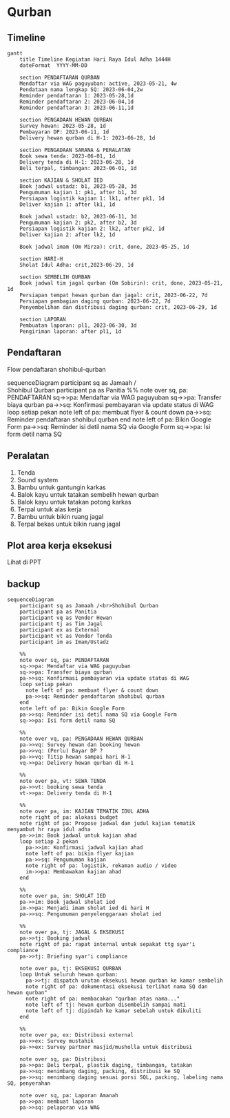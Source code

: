 # Qurban

## Timeline

```mermaid
gantt
    title Timeline Kegiatan Hari Raya Idul Adha 1444H
    dateFormat  YYYY-MM-DD

    section PENDAFTARAN QURBAN
    Mendaftar via WAG paguyuban: active, 2023-05-21, 4w
    Pendataan nama lengkap SQ: 2023-06-04,2w
    Reminder pendaftaran 1: 2023-05-28,1d 
    Reminder pendaftaran 2: 2023-06-04,1d
    Reminder pendaftaran 3: 2023-06-11,1d

    section PENGADAAN HEWAN QURBAN
    Survey hewan: 2023-05-28, 1d
    Pembayaran DP: 2023-06-11, 1d
    Delivery hewan qurban di H-1: 2023-06-28, 1d

    section PENGADAAN SARANA & PERALATAN
    Book sewa tenda: 2023-06-01, 1d
    Delivery tenda di H-1: 2023-06-28, 1d
    Beli terpal, timbangan: 2023-06-01, 1d

    section KAJIAN & SHOLAT IED
    Book jadwal ustadz: b1, 2023-05-28, 3d
    Pengumuman kajian 1: pk1, after b1, 3d
    Persiapan logistik kajian 1: lk1, after pk1, 1d
    Deliver kajian 1: after lk1, 1d

    Book jadwal ustadz: b2, 2023-06-11, 3d
    Pengumuman kajian 2: pk2, after b2, 3d
    Persiapan logistik kajian 2: lk2, after pk2, 1d
    Deliver kajian 2: after lk2, 1d

    Book jadwal imam (Om Mirza): crit, done, 2023-05-25, 1d

    section HARI-H
    Sholat Idul Adha: crit,2023-06-29, 1d

    section SEMBELIH QURBAN
    Book jadwal tim jagal qurban (Om Sobirin): crit, done, 2023-05-21, 1d
    Persiapan tempat hewan qurban dan jagal: crit, 2023-06-22, 7d
    Persiapan pembagian daging qurban: 2023-06-22, 7d
    Penyembelihan dan distribusi daging qurban: crit, 2023-06-29, 1d
    
    section LAPORAN
    Pembuatan laporan: pl1, 2023-06-30, 3d
    Pengiriman laporan: after pl1, 1d
```
## Pendaftaran
Flow pendaftaran shohibul-qurban

sequenceDiagram
    participant sq as Jamaah /<br>Shohibul Qurban
    participant pa as Panitia
    %%
    note over sq, pa: PENDAFTARAN
    sq->>pa: Mendaftar via WAG paguyuban
    sq->>pa: Transfer biaya qurban
    pa->>sq: Konfirmasi pembayaran via update status di WAG
    loop setiap pekan
      note left of pa: membuat flyer & count down
      pa->>sq: Reminder pendaftaran shohibul qurban
    end
    note left of pa: Bikin Google Form
    pa->>sq: Reminder isi detil nama SQ via Google Form
    sq->>pa: Isi form detil nama SQ


## Peralatan
1. Tenda
2. Sound system
3. Bambu untuk gantungin karkas
4. Balok kayu untuk tatakan sembelih hewan qurban
5. Balok kayu untuk tatakan potong karkas
6. Terpal untuk alas kerja
7. Bambu untuk bikin ruang jagal
8. Terpal bekas untuk bikin ruang jagal

## Plot area kerja eksekusi

Lihat di PPT

## backup
```mermaid
sequenceDiagram
    participant sq as Jamaah /<br>Shohibul Qurban
    participant pa as Panitia
    participant vq as Vendor Hewan
    participant tj as Tim Jagal
    participant ex as External
    participant vt as Vendor Tenda
    participant im as Imam/Ustadz
    
    %%
    note over sq, pa: PENDAFTARAN
    sq->>pa: Mendaftar via WAG paguyuban
    sq->>pa: Transfer biaya qurban
    pa->>sq: Konfirmasi pembayaran via update status di WAG
    loop setiap pekan
      note left of pa: membuat flyer & count down
      pa->>sq: Reminder pendaftaran shohibul qurban
    end
    note left of pa: Bikin Google Form
    pa->>sq: Reminder isi detil nama SQ via Google Form
    sq->>pa: Isi form detil nama SQ

    %%
    note over vq, pa: PENGADAAN HEWAN QURBAN
    pa->>vq: Survey hewan dan booking hewan
    pa->>vq: (Perlu) Bayar DP ?
    pa->>vq: Titip hewan sampai hari H-1
    vq->>pa: Delivery hewan qurban di H-1

    %%
    note over pa, vt: SEWA TENDA
    pa->>vt: booking sewa tenda
    vt->>pa: Delivery tenda di H-1

    %%
    note over pa, im: KAJIAN TEMATIK IDUL ADHA
    note right of pa: alokasi budget
    note right of pa: Propose jadwal dan judul kajian tematik menyambut hr raya idul adha
    pa->>im: Book jadwal untuk kajian ahad
    loop setiap 2 pekan
      pa->>im: Konfirmasi jadwal kajian ahad
      note left of pa: bikin flyer kajian
      pa->>sq: Pengumuman kajian
      note right of pa: logistik, rekaman audio / video
      im->>pa: Membawakan kajian ahad
    end

    %%
    note over pa, im: SHOLAT IED
    pa->>im: Book jadwal sholat ied
    im->>pa: Menjadi imam sholat ied di hari H
    pa->>sq: Pengumuman penyelenggaraan sholat ied

    %%
    note over pa, tj: JAGAL & EKSEKUSI
    pa->>tj: Booking jadwal
    note right of pa: rapat internal untuk sepakat ttg syar'i compliance 
    pa->>tj: Briefing syar'i compliance

    note over pa, tj: EKSEKUSI QURBAN
    loop Untuk seluruh hewan qurban:
      pa->>tj: dispatch urutan eksekusi hewan qurban ke kamar sembelih
      note right of pa: dokumentasi eksekusi terlihat nama SQ dan hewan qurban"
      note right of pa: membacakan "qurban atas nama..."
      note left of tj: hewan qurban disembelih sampai mati
      note left of tj: dipindah ke kamar sebelah untuk dikuliti
    end
    
    %%
    note over pa, ex: Distribusi external
    pa->>ex: Survey mustahik
    pa->>ex: Survey partner masjid/musholla untuk distribusi

    note over sq, pa: Distribusi
    pa->>pa: Beli terpal, plastik daging, timbangan, tatakan
    pa->>sq: menimbang daging, packing, distribusi ke SQ
    pa->>sq: menimbang daging sesuai porsi SQL, packing, labeling nama SQ, penyerahan

    note over sq, pa: Laporan Amanah
    pa->>pa: membuat laporan
    pa->>sq: pelaporan via WAG
```
